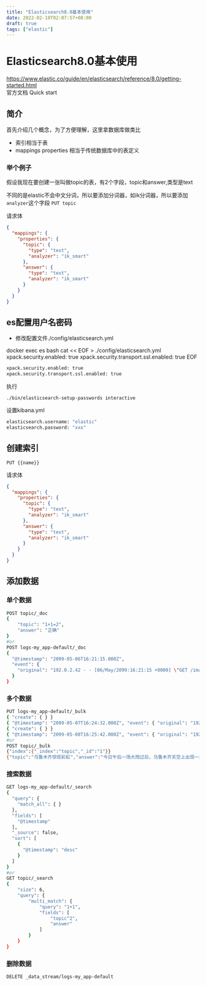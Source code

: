 ```yaml
---
title: "Elasticsearch8.0基本使用"
date: 2022-02-18T02:07:57+08:00
draft: true
tags: ["elastic"]
---
```


# Elasticsearch8.0基本使用

https://www.elastic.co/guide/en/elasticsearch/reference/8.0/getting-started.html  
官方文档 Quick start
## 简介
首先介绍几个概念，为了方便理解，这里拿数据库做类比


+ 索引相当于表
+ mappings properties 相当于传统数据库中的表定义

### 举个例子
假设我现在要创建一张叫做topic的表，有2个字段，topic和answer,类型是text

不同的是elastic不会中文分词，所以要添加分词器，如ik分词器，所以要添加`analyzer`这个字段
`PUT topic`

请求体

```json
{
  "mappings": {
    "properties": {
      "topic": {
        "type": "text",
        "analyzer": "ik_smart"
      },
      "answer": {
        "type": "text",
        "analyzer": "ik_smart"
      }
    }
  }
}
```

## es配置用户名密码

+ 修改配置文件./config/elasticsearch.yml
 
docker exec es bash cat << EOF > ./config/elasticsearch.yml
xpack.security.enabled: true
xpack.security.transport.ssl.enabled: true
EOF

```sh
xpack.security.enabled: true
xpack.security.transport.ssl.enabled: true
```

执行

`./bin/elasticsearch-setup-passwords interactive`



设置kibana.yml

```sh
elasticsearch.username: "elastic"
elasticsearch.password: "xxx"
```



##  创建索引

`PUT {{name}}`

请求体

```json
{
  "mappings": {
    "properties": {
      "topic": {
        "type": "text",
        "analyzer": "ik_smart"
      },
      "answer": {
        "type": "text",
        "analyzer": "ik_smart"
      }
    }
  }
}
```

## 添加数据
### 单个数据
```sh
POST topic/_doc
{
	"topic": "1+1=2",
	"answer": "正确"
}
#or
POST logs-my_app-default/_doc
{
  "@timestamp": "2099-05-06T16:21:15.000Z",
  "event": {
    "original": "192.0.2.42 - - [06/May/2099:16:21:15 +0000] \"GET /images/bg.jpg HTTP/1.0\" 200 24736"
  }
}
```

### 多个数据

```sh
PUT logs-my_app-default/_bulk
{ "create": { } }
{ "@timestamp": "2099-05-07T16:24:32.000Z", "event": { "original": "192.0.2.242 - - [07/May/2020:16:24:32 -0500] \"GET /images/hm_nbg.jpg HTTP/1.0\" 304 0" } }
{ "create": { } }
{ "@timestamp": "2099-05-08T16:25:42.000Z", "event": { "original": "192.0.2.255 - - [08/May/2099:16:25:42 +0000] \"GET /favicon.ico HTTP/1.0\" 200 3638" } }
#or
POST topic/_bulk
{"index":{"_index":"topic","_id":"1"}}
{"topic":"乌鲁木齐惊现彩虹","answer":"今日午后一场大雨过后，乌鲁木齐天空上出现一道彩虹"}
```



### 搜索数据

```sh
GET logs-my_app-default/_search
{
  "query": {
    "match_all": { }
  },
  "fields": [
    "@timestamp"
  ],
  "_source": false,
  "sort": [
    {
      "@timestamp": "desc"
    }
  ]
}
#or
GET topic/_search
{
	"size": 6,
	"query": {
		"multi_match": {
			"query": "1+1",
			"fields": [
				"topic^2",
				"answer"
			]
		}
	}
}
```



### 删除数据

`DELETE _data_stream/logs-my_app-default`

